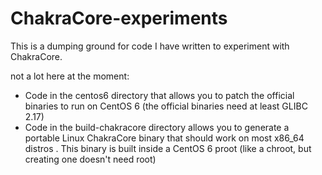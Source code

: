 # ChakraCore-experiments
This is a dumping ground for code I have written to experiment with ChakraCore.

not a lot here at the moment:
* Code in the centos6 directory that allows you to patch the official binaries to run on CentOS 6 (the official binaries need at least GLIBC 2.17)
* Code in the build-chakracore directory allows you to generate a portable Linux ChakraCore binary that should work on most x86_64 distros . This binary is built inside a CentOS 6 proot (like a chroot, but creating one doesn't need root) 

